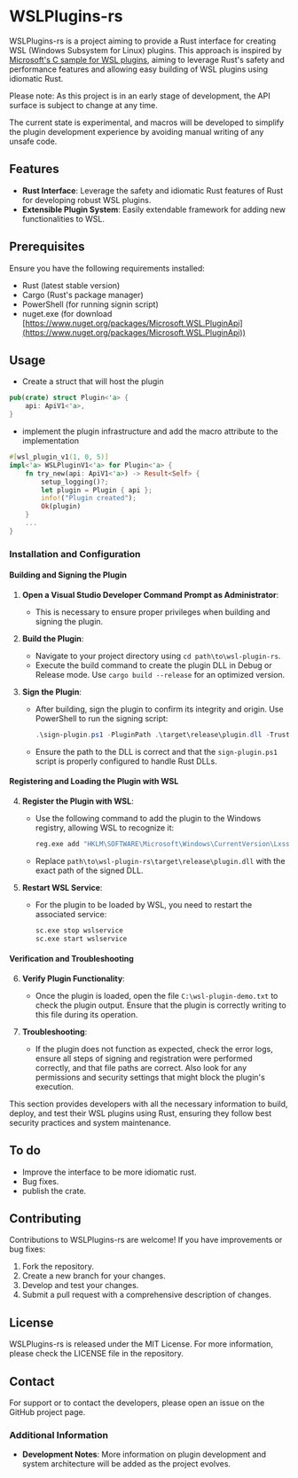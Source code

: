 # WSLPlugins-rs

WSLPlugins-rs is a project aiming to provide a Rust interface for creating WSL (Windows Subsystem for Linux) plugins. This approach is inspired by [Microsoft's C sample for WSL plugins](https://github.com/microsoft/wsl-plugin-sample), aiming to leverage Rust's safety and performance features and allowing easy building of WSL plugins using idiomatic Rust.

Please note: As this project is in an early stage of development, the API surface is subject to change at any time.

The current state is experimental, and macros will be developed to simplify the plugin development experience by avoiding manual writing of any unsafe code.

## Features

- **Rust Interface**: Leverage the safety and idiomatic Rust features of Rust for developing robust WSL plugins.
- **Extensible Plugin System**: Easily extendable framework for adding new functionalities to WSL.

## Prerequisites

Ensure you have the following requirements installed:

- Rust (latest stable version)
- Cargo (Rust's package manager)
- PowerShell (for running signin script)
- nuget.exe (for download [https://www.nuget.org/packages/Microsoft.WSL.PluginApi](https://www.nuget.org/packages/Microsoft.WSL.PluginApi))

## Usage

- Create a struct that will host the plugin

```rust
pub(crate) struct Plugin<'a> {
    api: ApiV1<'a>,
}
```

- implement the plugin infrastructure and add the macro attribute to the implementation

```rust
#[wsl_plugin_v1(1, 0, 5)]
impl<'a> WSLPluginV1<'a> for Plugin<'a> {
    fn try_new(api: ApiV1<'a>) -> Result<Self> {
        setup_logging()?;
        let plugin = Plugin { api };
        info!("Plugin created");
        Ok(plugin)
    }
    ...
}
```

### Installation and Configuration

#### Building and Signing the Plugin

1. **Open a Visual Studio Developer Command Prompt as Administrator**:

   - This is necessary to ensure proper privileges when building and signing the plugin.

2. **Build the Plugin**:

   - Navigate to your project directory using `cd path\to\wsl-plugin-rs`.
   - Execute the build command to create the plugin DLL in Debug or Release mode. Use `cargo build --release` for an optimized version.

3. **Sign the Plugin**:
   - After building, sign the plugin to confirm its integrity and origin. Use PowerShell to run the signing script:
     ```powershell
     .\sign-plugin.ps1 -PluginPath .\target\release\plugin.dll -Trust
     ```
   - Ensure the path to the DLL is correct and that the `sign-plugin.ps1` script is properly configured to handle Rust DLLs.

#### Registering and Loading the Plugin with WSL

4. **Register the Plugin with WSL**:

   - Use the following command to add the plugin to the Windows registry, allowing WSL to recognize it:
     ```cmd
     reg.exe add "HKLM\SOFTWARE\Microsoft\Windows\CurrentVersion\Lxss\Plugins" /v wsl-plugin-rs /d path\to\wsl-plugin-rs\target\release\plugin.dll /t reg_sz
     ```
   - Replace `path\to\wsl-plugin-rs\target\release\plugin.dll` with the exact path of the signed DLL.

5. **Restart WSL Service**:
   - For the plugin to be loaded by WSL, you need to restart the associated service:
     ```cmd
     sc.exe stop wslservice
     sc.exe start wslservice
     ```

#### Verification and Troubleshooting

6. **Verify Plugin Functionality**:

   - Once the plugin is loaded, open the file `C:\wsl-plugin-demo.txt` to check the plugin output. Ensure that the plugin is correctly writing to this file during its operation.

7. **Troubleshooting**:
   - If the plugin does not function as expected, check the error logs, ensure all steps of signing and registration were performed correctly, and that file paths are correct. Also look for any permissions and security settings that might block the plugin's execution.

This section provides developers with all the necessary information to build, deploy, and test their WSL plugins using Rust, ensuring they follow best security practices and system maintenance.

## To do

- Improve the interface to be more idiomatic rust.
- Bug fixes.
- publish the crate.

## Contributing

Contributions to WSLPlugins-rs are welcome! If you have improvements or bug fixes:

1. Fork the repository.
2. Create a new branch for your changes.
3. Develop and test your changes.
4. Submit a pull request with a comprehensive description of changes.

## License

WSLPlugins-rs is released under the MIT License. For more information, please check the LICENSE file in the repository.

## Contact

For support or to contact the developers, please open an issue on the GitHub project page.

### Additional Information

- **Development Notes**: More information on plugin development and system architecture will be added as the project evolves.
